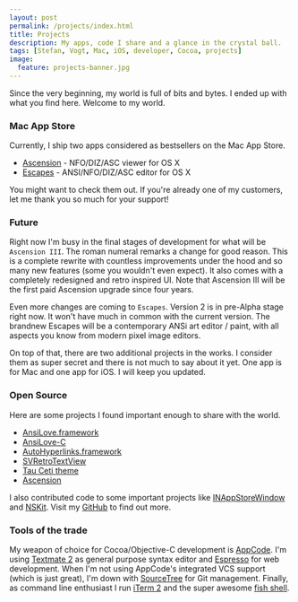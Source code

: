 ```yaml
---
layout: post
permalink: /projects/index.html
title: Projects
description: My apps, code I share and a glance in the crystal ball.
tags: [Stefan, Vogt, Mac, iOS, developer, Cocoa, projects]
image:
  feature: projects-banner.jpg
---
```


Since the very beginning, my world is full of bits and bytes. I ended up with what you find here. Welcome to my world.

### Mac App Store
Currently, I ship two apps considered as bestsellers on the Mac App Store.

* [Ascension](http://ascension.byteproject.net) - NFO/DIZ/ASC viewer for OS X
* [Escapes](http://escapes.byteproject.net) - ANSI/NFO/DIZ/ASC editor for OS X

You might want to check them out. If you're already one of my customers, let me thank you so much for your support!

### Future
Right now I'm busy in the final stages of development for what will be `Ascension III`. The roman numeral remarks a change for good reason. This is a complete rewrite with countless improvements under the hood and so many new features (some you wouldn't even expect). It also comes with a completely redesigned and retro inspired UI. Note that Ascension III will be the first paid Ascension upgrade since four years.

Even more changes are coming to `Escapes`. Version 2 is in pre-Alpha stage right now. It won't have much in common with the current version. The brandnew Escapes will be a contemporary ANSi art editor / paint, with all aspects you know from modern pixel image editors.

On top of that, there are two additional projects in the works. I consider them as super secret and there is not much to say about it yet. One app is for Mac and one app for iOS. I will keep you updated.

### Open Source
Here are some projects I found important enough to share with the world. 

* [AnsiLove.framework](http://github.com/ByteProject/AnsiLove.framework)
* [AnsiLove-C](http://github.com/ByteProject/AnsiLove-C)
* [AutoHyperlinks.framework](http://github.com/ByteProject/AutoHyperlinks.framework)
* [SVRetroTextView](http://github.com/ByteProject/SVRetroTextView)
* [Tau Ceti theme](http://github.com/ByteProject/Tau-Ceti-theme)
* [Ascension](http://github.com/ByteProject/Ascension)

I also contributed code to some important projects like [INAppStoreWindow](https://github.com/indragiek/INAppStoreWindow) and [NSKit](https://github.com/nscoding/NSKit). Visit my [GitHub](https://github.com/ByteProject) to find out more.

### Tools of the trade
My weapon of choice for Cocoa/Objective-C development is [AppCode](http://www.jetbrains.com/objc/). I'm using [Textmate 2](https://github.com/textmate/textmate) as general purpose syntax editor and [Espresso](http://macrabbit.com/espresso/) for web development. When I'm not using AppCode's integrated VCS support (which is just great), I'm down with [SourceTree](http://www.sourcetreeapp.com/) for Git management. Finally, as command line enthusiast I run [iTerm 2](http://www.iterm2.com/) and the super awesome [fish shell](http://fishshell.com/).